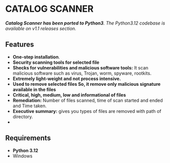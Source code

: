 # CATALOG SCANNER
_**Catalog Scanner has been ported to Python3**. The Python3.12 codebase is available on v1.1 releases section._
## Features
- **One-step installation**.
- **Security scanning tools for selected file**
- **Shecks for vulnerabilities and malicious software tools:** It scan malicious software such as virus, Trojan, worm, spyware, rootkits.
- **Extremely light-weight and not process intensive.**
- **Used to remove selected files So, it remove only malicious signature available in the files** 
- **Critical, high, medium, low and informational of files**
- **Remediation:** Number of files scanned, time of scan started and ended and Time taken.
- **Executive summary:** gives you types of files are removed with path of directory.
- 
## Requirements
- **Python 3.12**
- Windows
